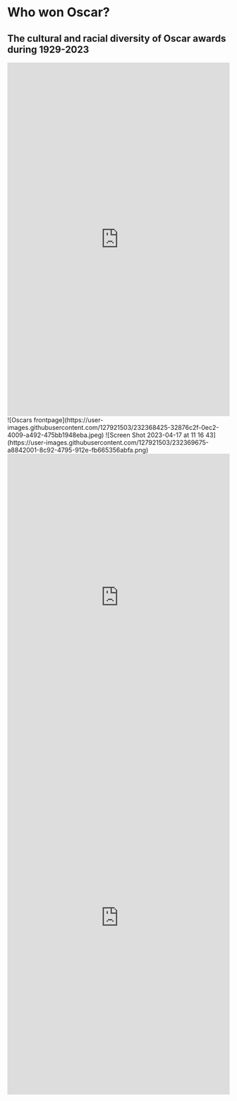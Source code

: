 # Who won Oscar?
## The cultural and racial diversity of Oscar awards during 1929-2023
<iframe src="https://storymaps.arcgis.com/stories/7e448e88453b457fb855433eae88bc07" width="100%" height="800px" frameborder="0" allowfullscreen allow="geolocation"></iframe>
![Oscars frontpage](https://user-images.githubusercontent.com/127921503/232368425-32876c2f-0ec2-4009-a492-475bb1948eba.jpeg)
![Screen Shot 2023-04-17 at 11 16 43](https://user-images.githubusercontent.com/127921503/232369675-a8842001-8c92-4795-912e-fb665356abfa.png)

<iframe src='https://cdn.knightlab.com/libs/timeline3/latest/embed/index.html?source=1B2n6Et8u7TaDUFyYU_QTZvQNmnppvyrLHioHajG6ZXs&font=Default&lang=en&initial_zoom=2&height=650' width='100%' height='650' webkitallowfullscreen mozallowfullscreen allowfullscreen frameborder='0'></iframe>
<iframe src="https://uploads.knightlab.com/storymapjs/8f799a09719c88b5c348332d314f0c33/oscar/draft.html" frameborder="0" width="100%" height="800"></iframe>
